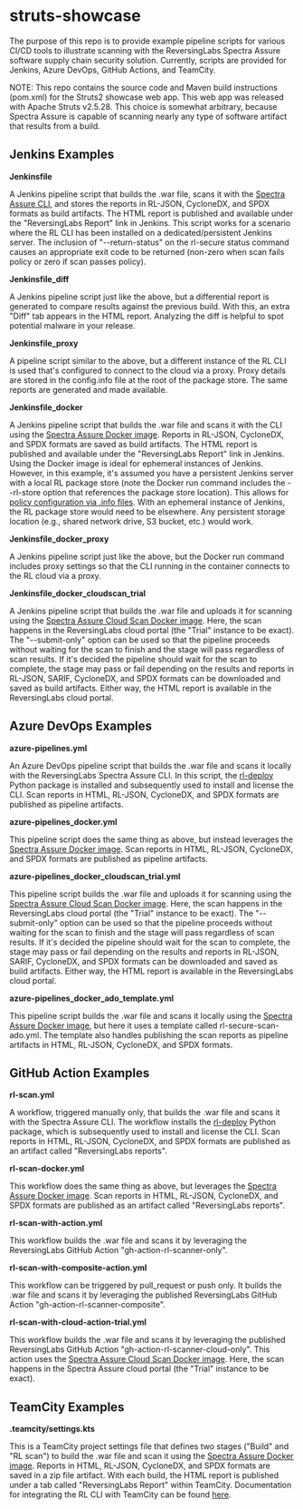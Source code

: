 # struts-showcase
The purpose of this repo is to provide example pipeline scripts for various CI/CD tools to illustrate scanning with the ReversingLabs Spectra Assure software supply chain security solution. Currently, scripts are provided for Jenkins, Azure DevOps, GitHub Actions, and TeamCity.

NOTE: This repo contains the source code and Maven build instructions (pom.xml) for the Struts2 showcase web app. This web app was released with Apache Struts v2.5.28. This choice is somewhat arbitrary, because Spectra Assure is capable of scanning nearly any type of software artifact that results from a build.

## Jenkins Examples

**Jenkinsfile**

A Jenkins pipeline script that builds the .war file, scans it with the [Spectra Assure CLI](https://docs.secure.software/cli/), and stores the reports in RL-JSON, CycloneDX, and SPDX formats as build artifacts. The HTML report is published and available under the "ReversingLabs Report" link in Jenkins. This script works for a scenario where the RL CLI has been installed on a dedicated/persistent Jenkins server. The inclusion of "--return-status" on the rl-secure status command causes an appropriate exit code to be returned (non-zero when scan fails policy or zero if scan passes policy).

**Jenkinsfile_diff**

A Jenkins pipeline script just like the above, but a differential report is generated to compare results against the previous build. With this, an extra "Diff" tab appears in the HTML report. Analyzing the diff is helpful to spot potential malware in your release.

**Jenkinsfile_proxy**

A pipeline script similar to the above, but a different instance of the RL CLI is used that's configured to connect to the cloud via a proxy. Proxy details are stored in the config.info file at the root of the package store. The same reports are generated and made available. 

**Jenkinsfile_docker**

A Jenkins pipeline script that builds the .war file and scans it with the CLI using the [Spectra Assure Docker image](https://hub.docker.com/r/reversinglabs/rl-scanner). Reports in RL-JSON, CycloneDX, and SPDX formats are saved as build artifacts. The HTML report is published and available under the "ReversingLabs Report" link in Jenkins. Using the Docker image is ideal for ephemeral instances of Jenkins. However, in this example, it's assumed you have a persistent Jenkins server with a local RL package store (note the Docker run command includes the --rl-store option that references the package store location). This allows for [policy configuration via .info files](https://docs.secure.software/cli/configuration/policy-configuration#policy-configuration-files). With an ephemeral instance of Jenkins, the RL package store would need to be elsewhere. Any persistent storage location (e.g., shared network drive, S3 bucket, etc.) would work.

**Jenkinsfile_docker_proxy**

A Jenkins pipeline script just like the above, but the Docker run command includes proxy settings so that the CLI running in the container connects to the RL cloud via a proxy.

**Jenkinsfile_docker_cloudscan_trial**

A Jenkins pipeline script that builds the .war file and uploads it for scanning using the [Spectra Assure Cloud Scan Docker image](https://hub.docker.com/r/reversinglabs/rl-scanner-cloud). Here, the scan happens in the ReversingLabs cloud portal (the "Trial" instance to be exact). The "--submit-only" option can be used so that the pipeline proceeds without waiting for the scan to finish and the stage will pass regardless of scan results. If it's decided the pipeline should wait for the scan to complete, the stage may pass or fail depending on the results and reports in RL-JSON, SARIF, CycloneDX, and SPDX formats can be downloaded and saved as build artifacts. Either way, the HTML report is available in the ReversingLabs cloud portal.

## Azure DevOps Examples

**azure-pipelines.yml**

An Azure DevOps pipeline script that builds the .war file and scans it locally with the ReversingLabs Spectra Assure CLI. In this script, the [rl-deploy](https://pypi.org/project/rl-deploy/) Python package is installed and subsequently used to install and license the CLI. Scan reports in HTML, RL-JSON, CycloneDX, and SPDX formats are published as pipeline artifacts.

**azure-pipelines_docker.yml**

This pipeline script does the same thing as above, but instead leverages the [Spectra Assure Docker image](https://hub.docker.com/r/reversinglabs/rl-scanner). Scan reports in HTML, RL-JSON, CycloneDX, and SPDX formats are published as pipeline artifacts.

**azure-pipelines_docker_cloudscan_trial.yml**

This pipeline script builds the .war file and uploads it for scanning using the [Spectra Assure Cloud Scan Docker image](https://hub.docker.com/r/reversinglabs/rl-scanner-cloud). Here, the scan happens in the ReversingLabs cloud portal (the "Trial" instance to be exact). The "--submit-only" option can be used so that the pipeline proceeds without waiting for the scan to finish and the stage will pass regardless of scan results. If it's decided the pipeline should wait for the scan to complete, the stage may pass or fail depending on the results and reports in RL-JSON, SARIF, CycloneDX, and SPDX formats can be downloaded and saved as build artifacts. Either way, the HTML report is available in the ReversingLabs cloud portal.

**azure-pipelines_docker_ado_template.yml**

This pipeline script builds the .war file and scans it locally using the [Spectra Assure Docker image](https://hub.docker.com/r/reversinglabs/rl-scanner), but here it uses a template called rl-secure-scan-ado.yml. The template also handles publishing the scan reports as pipeline artifacts in HTML, RL-JSON, CycloneDX, and SPDX formats.

## GitHub Action Examples

**rl-scan.yml**

A workflow, triggered manually only, that builds the .war file and scans it with the Spectra Assure CLI. The workflow installs the [rl-deploy](https://pypi.org/project/rl-deploy/) Python package, which is subsequently used to install and license the CLI. Scan reports in HTML, RL-JSON, CycloneDX, and SPDX formats are published as an artifact called "ReversingLabs reports".

**rl-scan-docker.yml**

This workflow does the same thing as above, but leverages the [Spectra Assure Docker image](https://hub.docker.com/r/reversinglabs/rl-scanner). Scan reports in HTML, RL-JSON, CycloneDX, and SPDX formats are published as an artifact called "ReversingLabs reports".

**rl-scan-with-action.yml**

This workflow builds the .war file and scans it by leveraging the ReversingLabs GitHub Action "gh-action-rl-scanner-only". 

**rl-scan-with-composite-action.yml**

This workflow can be triggered by pull_request or push only. It builds the .war file and scans it by leveraging the published ReversingLabs GitHub Action "gh-action-rl-scanner-composite". 

**rl-scan-with-cloud-action-trial.yml**

This workflow builds the .war file and scans it by leveraging the published ReversingLabs GitHub Action "gh-action-rl-scanner-cloud-only". This action uses the [Spectra Assure Cloud Scan Docker image](https://hub.docker.com/r/reversinglabs/rl-scanner-cloud). Here, the scan happens in the Spectra Assure cloud portal (the "Trial" instance to be exact). 

## TeamCity Examples

**.teamcity/settings.kts**

This is a TeamCity project settings file that defines two stages ("Build" and "RL scan") to build the .war file and scan it using the [Spectra Assure Docker image](https://hub.docker.com/r/reversinglabs/rl-scanner). Reports in HTML, RL-JSON, CycloneDX, and SPDX formats are saved in a zip file artifact. With each build, the HTML report is published under a tab called "ReversingLabs Report" within TeamCity. Documentation for integrating the RL CLI with TeamCity can be found [here](https://docs.secure.software/cli/integrations/teamcity).
